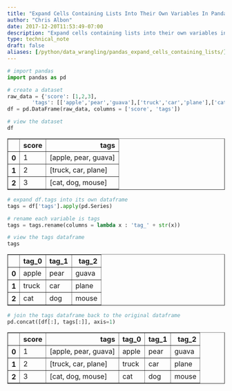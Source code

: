 ```yaml
---
title: "Expand Cells Containing Lists Into Their Own Variables In Pandas"
author: "Chris Albon"
date: 2017-12-20T11:53:49-07:00
description: "Expand cells containing lists into their own variables in pandas."
type: technical_note
draft: false
aliases: [/python/data_wrangling/pandas_expand_cells_containing_lists/]
---
```


```python
# import pandas
import pandas as pd
```


```python
# create a dataset
raw_data = {'score': [1,2,3], 
        'tags': [['apple','pear','guava'],['truck','car','plane'],['cat','dog','mouse']]}
df = pd.DataFrame(raw_data, columns = ['score', 'tags'])

# view the dataset
df
```




<div>
<table border="1" class="dataframe">
  <thead>
    <tr style="text-align: right;">
      <th></th>
      <th>score</th>
      <th>tags</th>
    </tr>
  </thead>
  <tbody>
    <tr>
      <th>0</th>
      <td>1</td>
      <td>[apple, pear, guava]</td>
    </tr>
    <tr>
      <th>1</th>
      <td>2</td>
      <td>[truck, car, plane]</td>
    </tr>
    <tr>
      <th>2</th>
      <td>3</td>
      <td>[cat, dog, mouse]</td>
    </tr>
  </tbody>
</table>
</div>




```python
# expand df.tags into its own dataframe
tags = df['tags'].apply(pd.Series)

# rename each variable is tags
tags = tags.rename(columns = lambda x : 'tag_' + str(x))

# view the tags dataframe
tags
```




<div>
<table border="1" class="dataframe">
  <thead>
    <tr style="text-align: right;">
      <th></th>
      <th>tag_0</th>
      <th>tag_1</th>
      <th>tag_2</th>
    </tr>
  </thead>
  <tbody>
    <tr>
      <th>0</th>
      <td>apple</td>
      <td>pear</td>
      <td>guava</td>
    </tr>
    <tr>
      <th>1</th>
      <td>truck</td>
      <td>car</td>
      <td>plane</td>
    </tr>
    <tr>
      <th>2</th>
      <td>cat</td>
      <td>dog</td>
      <td>mouse</td>
    </tr>
  </tbody>
</table>
</div>




```python
# join the tags dataframe back to the original dataframe
pd.concat([df[:], tags[:]], axis=1)
```




<div>
<table border="1" class="dataframe">
  <thead>
    <tr style="text-align: right;">
      <th></th>
      <th>score</th>
      <th>tags</th>
      <th>tag_0</th>
      <th>tag_1</th>
      <th>tag_2</th>
    </tr>
  </thead>
  <tbody>
    <tr>
      <th>0</th>
      <td>1</td>
      <td>[apple, pear, guava]</td>
      <td>apple</td>
      <td>pear</td>
      <td>guava</td>
    </tr>
    <tr>
      <th>1</th>
      <td>2</td>
      <td>[truck, car, plane]</td>
      <td>truck</td>
      <td>car</td>
      <td>plane</td>
    </tr>
    <tr>
      <th>2</th>
      <td>3</td>
      <td>[cat, dog, mouse]</td>
      <td>cat</td>
      <td>dog</td>
      <td>mouse</td>
    </tr>
  </tbody>
</table>
</div>


